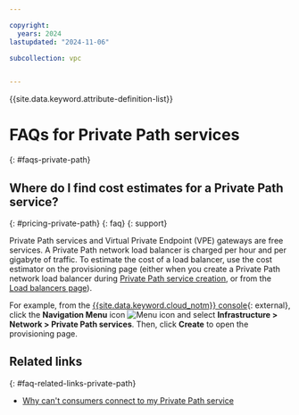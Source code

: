 ```yaml
---

copyright:
  years: 2024
lastupdated: "2024-11-06"

subcollection: vpc


---
```


{{site.data.keyword.attribute-definition-list}}

# FAQs for Private Path services
{: #faqs-private-path}

## Where do I find cost estimates for a Private Path service?
{: #pricing-private-path}
{: faq}
{: support}

Private Path services and Virtual Private Endpoint (VPE) gateways are free services. A Private Path network load balancer is charged per hour and per gigabyte of traffic. To estimate the cost of a load balancer, use the cost estimator on the provisioning page (either when you create a Private Path network load balancer during [Private Path service creation](/infrastructure/provision/privatePathService), or from the [Load balancers page](/infrastructure/network/loadBalancers)).

For example, from the [{{site.data.keyword.cloud_notm}} console](/login){: external}, click the **Navigation Menu** icon ![Menu icon](../../icons/icon_hamburger.svg) and select **Infrastructure > Network > Private Path services**. Then, click **Create** to open the provisioning page.

## Related links
{: #faq-related-links-private-path}

* [Why can't consumers connect to my Private Path service](/docs/vpc?topic=vpc-troubleshoot-pps-1)

